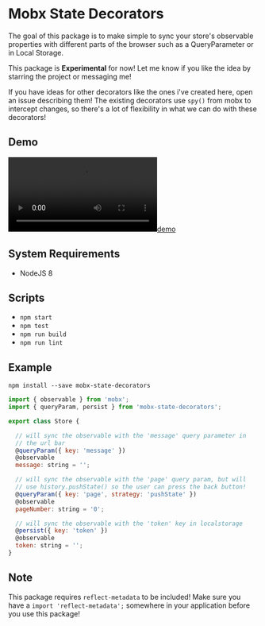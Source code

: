 # Mobx State Decorators

The goal of this package is to make simple to sync your store's observable properties
with different parts of the browser such as a QueryParameter or in Local Storage.

This package is **Experimental** for now! Let me know if you like the idea by starring
the project or messaging me!

If you have ideas for other decorators like the ones i've created here, open an issue describing them! The existing decorators use `spy()` from mobx to intercept changes, so there's a lot of flexibility in what we can do with these decorators!

## Demo
[![demo](./demo.webm)](./demo.webm)

## System Requirements
- NodeJS 8

## Scripts
- `npm start`
- `npm test`
- `npm run build`
- `npm run lint`

## Example
```
npm install --save mobx-state-decorators
```

```javascript
import { observable } from 'mobx';
import { queryParam, persist } from 'mobx-state-decorators';

export class Store {

  // will sync the observable with the 'message' query parameter in
  // the url bar
  @queryParam({ key: 'message' })
  @observable
  message: string = '';

  // will sync the observable with the 'page' query param, but will
  // use history.pushState() so the user can press the back button!
  @queryParam({ key: 'page', strategy: 'pushState' })
  @observable
  pageNumber: string = '0';

  // will sync the observable with the 'token' key in localstorage
  @persist({ key: 'token' })
  @observable
  token: string = '';
}
```

## Note
This package requires `reflect-metadata` to be included!
Make sure you have a `import 'reflect-metadata';` somewhere in your application before you use this package!
